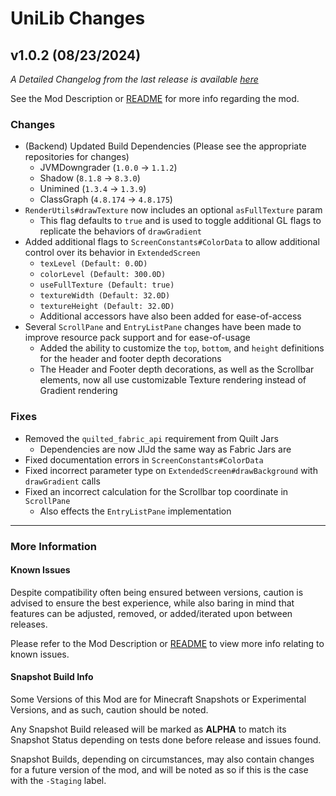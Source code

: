 # UniLib Changes

## v1.0.2 (08/23/2024)

_A Detailed Changelog from the last release is
available [here](https://gitlab.com/CDAGaming/UniLib/-/compare/release%2Fv1.0.1...release%2Fv1.0.2)_

See the Mod Description or [README](https://gitlab.com/CDAGaming/UniLib) for more info regarding the mod.

### Changes

* (Backend) Updated Build Dependencies (Please see the appropriate repositories for changes)
    * JVMDowngrader (`1.0.0` -> `1.1.2`)
    * Shadow (`8.1.8` -> `8.3.0`)
    * Unimined (`1.3.4` -> `1.3.9`)
    * ClassGraph (`4.8.174` -> `4.8.175`)
* `RenderUtils#drawTexture` now includes an optional `asFullTexture` param
    * This flag defaults to `true` and is used to toggle additional GL flags to replicate the behaviors
      of `drawGradient`
* Added additional flags to `ScreenConstants#ColorData` to allow additional control over its behavior
  in `ExtendedScreen`
    * `texLevel (Default: 0.0D)`
    * `colorLevel (Default: 300.0D)`
    * `useFullTexture (Default: true)`
    * `textureWidth (Default: 32.0D)`
    * `textureHeight (Default: 32.0D)`
    * Additional accessors have also been added for ease-of-access
* Several `ScrollPane` and `EntryListPane` changes have been made to improve resource pack support and for ease-of-usage
    * Added the ability to customize the `top`, `bottom`, and `height` definitions for the header and footer depth
      decorations
    * The Header and Footer depth decorations, as well as the Scrollbar elements, now all use customizable Texture
      rendering instead of Gradient rendering

### Fixes

* Removed the `quilted_fabric_api` requirement from Quilt Jars
    * Dependencies are now JIJd the same way as Fabric Jars are
* Fixed documentation errors in `ScreenConstants#ColorData`
* Fixed incorrect parameter type on `ExtendedScreen#drawBackground` with `drawGradient` calls
* Fixed an incorrect calculation for the Scrollbar top coordinate in `ScrollPane`
    * Also effects the `EntryListPane` implementation

___

### More Information

#### Known Issues

Despite compatibility often being ensured between versions,
caution is advised to ensure the best experience, while also baring in mind that features can be adjusted, removed, or
added/iterated upon between releases.

Please refer to the Mod Description or [README](https://gitlab.com/CDAGaming/UniLib) to view more info relating
to known issues.

#### Snapshot Build Info

Some Versions of this Mod are for Minecraft Snapshots or Experimental Versions, and as such, caution should be noted.

Any Snapshot Build released will be marked as **ALPHA** to match its Snapshot Status depending on tests done before
release
and issues found.

Snapshot Builds, depending on circumstances, may also contain changes for a future version of the mod, and will be noted
as so if this is the case with the `-Staging` label.
